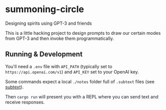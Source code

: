 # summoning-circle
Designing spirits using GPT-3 and friends

This is a little hacking project to design prompts to draw our certain modes from GPT-3 and then invoke them programmatically.

## Running & Development

You'll need a `.env` file with `API_PATH` (typically set to `https://api.openai.com/v1`) and `API_KEY` set to your OpenAI key.

Some commands expect a local `./notes` folder full of `.subtext` files (see [subtext](https://github.com/subconsciousnetwork/subtext/tree/main)).

Then `cargo run` will present you with a REPL where you can send text and receive responses.
